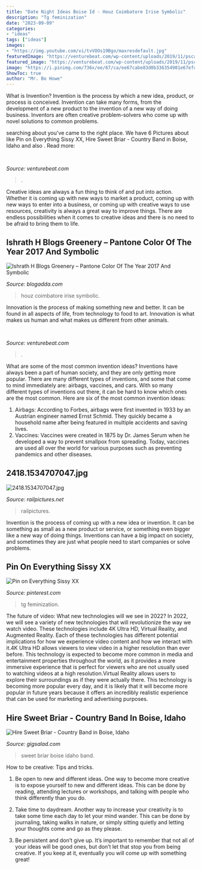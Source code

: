 ```yaml
---
title: "Date Night Ideas Boise Id - Houz Coimbatore Irise Symbolic"
description: "Tg feminization"
date: "2023-09-09"
categories:
- "ideas"
tags: ["ideas"]
images:
- "https://img.youtube.com/vi/tvVOOs19Bgo/maxresdefault.jpg"
featuredImage: "https://venturebeat.com/wp-content/uploads/2019/11/pscamera2.jpg"
featured_image: "https://venturebeat.com/wp-content/uploads/2019/11/pscamera2.jpg"
image: "https://i.pinimg.com/736x/ee/67/ca/ee67cabe83d0b336354901e67efd76ee.jpg"
ShowToc: true
author: "Mr. Bo Howe"
---
```



What is Invention?
Invention is the process by which a new idea, product, or process is conceived. Invention can take many forms, from the development of a new product to the invention of a new way of doing business. Inventors are often creative problem-solvers who come up with novel solutions to common problems.

	

		
searching about  you've came to the right place. We have 6 Pictures about  like Pin on Everything Sissy XX, Hire Sweet Briar - Country Band in Boise, Idaho and also . Read more:
		
    
## 

<img loading=lazy src="https://venturebeat.com/wp-content/uploads/2019/11/pscamera2.jpg" onerror="this.onerror=null;this.src='https://tse2.mm.bing.net/th?id=OIP.qOm0zofeydK9rCHNG3kcAQHaD_&amp;pid=15.1';" alt="">

_Source: venturebeat.com_

>. 

	

Creative ideas are always a fun thing to think of and put into action. Whether it is coming up with new ways to market a product, coming up with new ways to enter into a business, or coming up with creative ways to use resources, creativity is always a great way to improve things. There are endless possibilities when it comes to creative ideas and there is no need to be afraid to bring them to life.

    
## Ishrath H Blogs Greenery – Pantone Color Of The Year 2017 And Symbolic

<img loading=lazy src="http://wanderingmist.com/wp-content/uploads/img_20180323_2001533244422521880301338-768x1024.jpg" onerror="this.onerror=null;this.src='https://tse4.mm.bing.net/th?id=OIP.nqL9V7g0sHxkcDHnSfQxcAHaJ4&amp;pid=15.1';" alt="Ishrath H Blogs Greenery – Pantone Color Of The Year 2017 And Symbolic">

_Source: blogadda.com_

>houz coimbatore irise symbolic. 

	

Innovation is the process of making something new and better. It can be found in all aspects of life, from technology to food to art. Innovation is what makes us human and what makes us different from other animals.

    
## 

<img loading=lazy src="https://venturebeat.com/wp-content/uploads/2019/11/research5.jpg" onerror="this.onerror=null;this.src='https://tse3.mm.bing.net/th?id=OIP.lHbmAp9WvgvTKMfVQSQoIwHaCs&amp;pid=15.1';" alt="">

_Source: venturebeat.com_

>. 

	

What are some of the most common invention ideas?
Inventions have always been a part of human society, and they are only getting more popular. There are many different types of inventions, and some that come to mind immediately are: airbags, vaccines, and cars. With so many different types of inventions out there, it can be hard to know which ones are the most common. Here are six of the most common invention ideas: 
1) Airbags: According to Forbes, airbags were first invented in 1933 by an Austrian engineer named Ernst Schmid. They quickly became a household name after being featured in multiple accidents and saving lives. 
2) Vaccines: Vaccines were created in 1875 by Dr. James Serum when he developed a way to prevent smallpox from spreading. Today, vaccines are used all over the world for various purposes such as preventing pandemics and other diseases.

    
## 2418.1534707047.jpg

<img loading=lazy src="https://www.railpictures.net/images/d2/4/1/8/2418.1534707047.jpg" onerror="this.onerror=null;this.src='https://tse3.mm.bing.net/th?id=OIP.AfnUqqgoXHyY42w2YaM6JAHaE-&amp;pid=15.1';" alt="2418.1534707047.jpg">

_Source: railpictures.net_

>railpictures. 

	

Invention is the process of coming up with a new idea or invention. It can be something as small as a new product or service, or something even bigger like a new way of doing things. Inventions can have a big impact on society, and sometimes they are just what people need to start companies or solve problems.

    
## Pin On Everything Sissy XX

<img loading=lazy src="https://i.pinimg.com/736x/ee/67/ca/ee67cabe83d0b336354901e67efd76ee.jpg" onerror="this.onerror=null;this.src='https://tse4.mm.bing.net/th?id=OIP.CG2dn_gNy3DSgE-_i7H9QAHaIy&amp;pid=15.1';" alt="Pin on Everything Sissy XX">

_Source: pinterest.com_

>tg feminization. 

	

The future of video: What new technologies will we see in 2022?
In 2022, we will see a variety of new technologies that will revolutionize the way we watch video. These technologies include 4K Ultra HD, Virtual Reality, and Augmented Reality. Each of these technologies has different potential implications for how we experience video content and how we interact with it.4K Ultra HD allows viewers to view video in a higher resolution than ever before. This technology is expected to become more common in media and entertainment properties throughout the world, as it provides a more immersive experience that is perfect for viewers who are not usually used to watching videos at a high resolution.Virtual Reality allows users to explore their surroundings as if they were actually there. This technology is becoming more popular every day, and it is likely that it will become more popular in future years because it offers an incredibly realistic experience that can be used for marketing and advertising purposes.

    
## Hire Sweet Briar - Country Band In Boise, Idaho

<img loading=lazy src="https://img.youtube.com/vi/tvVOOs19Bgo/maxresdefault.jpg" onerror="this.onerror=null;this.src='https://tse2.mm.bing.net/th?id=OIP.6a2wa5ren5RIvb8iweJQ3wHaEK&amp;pid=15.1';" alt="Hire Sweet Briar - Country Band in Boise, Idaho">

_Source: gigsalad.com_

>sweet briar boise idaho band. 

	

How to be creative: Tips and tricks.
1. Be open to new and different ideas. One way to become more creative is to expose yourself to new and different ideas. This can be done by reading, attending lectures or workshops, and talking with people who think differently than you do.
2. Take time to daydream. Another way to increase your creativity is to take some time each day to let your mind wander. This can be done by journaling, taking walks in nature, or simply sitting quietly and letting your thoughts come and go as they please.

3. Be persistent and don’t give up. It’s important to remember that not all of your ideas will be good ones, but don’t let that stop you from being creative. If you keep at it, eventually you will come up with something great!

